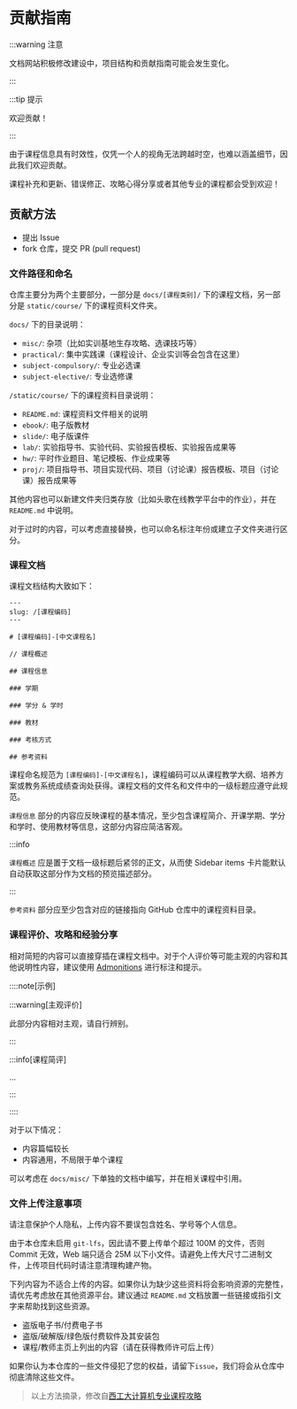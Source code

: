 # 贡献指南

:::warning 注意

文档网站积极修改建设中，项目结构和贡献指南可能会发生变化。

:::

:::tip 提示

欢迎贡献！

:::

由于课程信息具有时效性，仅凭一个人的视角无法跨越时空，也难以涵盖细节，因此我们欢迎贡献。

课程补充和更新、错误修正、攻略心得分享或者其他专业的课程都会受到欢迎！

## 贡献方法

- 提出 Issue
- fork 仓库，提交 PR (pull request)

### 文件路径和命名

仓库主要分为两个主要部分，一部分是 `docs/[课程类别]/` 下的课程文档，另一部分是 `static/course/` 下的课程资料文件夹。

`docs/` 下的目录说明：
- `misc/`: 杂项（比如实训基地生存攻略、选课技巧等）
- `practical/`: 集中实践课（课程设计、企业实训等会包含在这里）
- `subject-compulsory/`: 专业必选课
- `subject-elective/`: 专业选修课

`/static/course/` 下的课程资料目录说明：
- `README.md`: 课程资料文件相关的说明
- `ebook/`: 电子版教材
- `slide/`: 电子版课件
- `lab/`: 实验指导书、实验代码、实验报告模板、实验报告成果等
- `hw/`: 平时作业题目、笔记模板、作业成果等
- `proj/`: 项目指导书、项目实现代码、项目（讨论课）报告模板、项目（讨论课）报告成果等

其他内容也可以新建文件夹归类存放（比如头歌在线教学平台中的作业），并在 `README.md` 中说明。

对于过时的内容，可以考虑直接替换，也可以命名标注年份或建立子文件夹进行区分。

### 课程文档

课程文档结构大致如下：

```
---
slug: /[课程编码]
---

# [课程编码]-[中文课程名]

// 课程概述

## 课程信息

### 学期

### 学分 & 学时

### 教材

### 考核方式

## 参考资料

```

课程命名规范为 `[课程编码]-[中文课程名]`，课程编码可以从课程教学大纲、培养方案或教务系统成绩查询处获得。课程文档的文件名和文件中的一级标题应遵守此规范。

`课程信息` 部分的内容应反映课程的基本情况，至少包含课程简介、开课学期、学分和学时、使用教材等信息，这部分内容应简洁客观。

:::info

`课程概述` 应是置于文档一级标题后紧邻的正文，从而使 Sidebar items 卡片能默认自动获取这部分作为文档的预览描述部分。

:::

`参考资料` 部分应至少包含对应的链接指向 GitHub 仓库中的课程资料目录。

### 课程评价、攻略和经验分享

相对简短的内容可以直接穿插在课程文档中。对于个人评价等可能主观的内容和其他说明性内容，建议使用 [Admonitions](https://docusaurus.io/docs/markdown-features/admonitions) 进行标注和提示。

::::note[示例]

:::warning[主观评价]

此部分内容相对主观，请自行辨别。

:::

:::info[课程简评]

...

:::

::::

对于以下情况：

- 内容篇幅较长
- 内容通用，不局限于单个课程

可以考虑在 `docs/misc/` 下单独的文档中编写，并在相关课程中引用。

### 文件上传注意事项

请注意保护个人隐私，上传内容不要误包含姓名、学号等个人信息。

由于本仓库未启用 `git-lfs`，因此请不要上传单个超过 100M 的文件，否则 Commit 无效，Web 端只适合 25M 以下小文件。请避免上传大尺寸二进制文件，上传项目代码时请注意清理构建产物。

下列内容为不适合上传的内容。如果你认为缺少这些资料将会影响资源的完整性，请优先考虑放在其他资源平台。建议通过 `README.md` 文档放置一些链接或指引文字来帮助找到这些资源。

- 盗版电子书/付费电子书
- 盗版/破解版/绿色版付费软件及其安装包
- 课程/教师主页上列出的内容（请在获得教师许可后上传）

如果你认为本仓库的一些文件侵犯了您的权益，请留下`issue`，我们将会从仓库中彻底清除这些文件。

> 以上方法摘录，修改自[西工大计算机专业课程攻略](https://github.com/npu-cs/Course-Material)